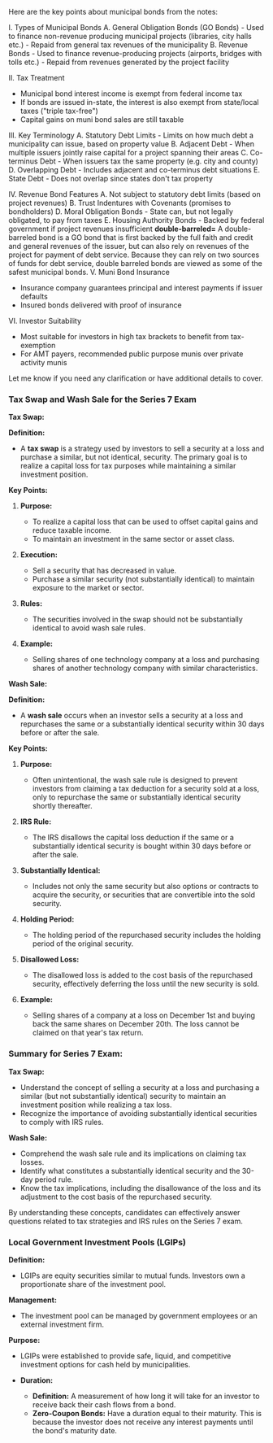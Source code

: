 Here are the key points about municipal bonds from the notes:

I. Types of Municipal Bonds
A. General Obligation Bonds (GO Bonds) - Used to finance non-revenue producing municipal projects (libraries, city halls etc.) - Repaid from general tax revenues of the municipality
B. Revenue Bonds - Used to finance revenue-producing projects (airports, bridges with tolls etc.) - Repaid from revenues generated by the project facility

II. Tax Treatment

- Municipal bond interest income is exempt from federal income tax
- If bonds are issued in-state, the interest is also exempt from state/local taxes ("triple tax-free")
- Capital gains on muni bond sales are still taxable

III. Key Terminology
A. Statutory Debt Limits - Limits on how much debt a municipality can issue, based on property value
B. Adjacent Debt - When multiple issuers jointly raise capital for a project spanning their areas
C. Co-terminus Debt - When issuers tax the same property (e.g. city and county)
D. Overlapping Debt - Includes adjacent and co-terminus debt situations
E. State Debt - Does not overlap since states don't tax property

IV. Revenue Bond Features
A. Not subject to statutory debt limits (based on project revenues)
B. Trust Indentures with Covenants (promises to bondholders)
D. Moral Obligation Bonds - State can, but not legally obligated, to pay from taxes
E. Housing Authority Bonds - Backed by federal government if project revenues insufficient
**double-barreled=**
A double-barreled bond is a GO bond that is first backed by the full faith and credit and general revenues of the issuer, but can also rely on revenues of the project for payment of debt service. Because they can rely on two sources of funds for debt service, double barreled bonds are viewed as some of the safest municipal bonds.
V. Muni Bond Insurance

- Insurance company guarantees principal and interest payments if issuer defaults
- Insured bonds delivered with proof of insurance

VI. Investor Suitability

- Most suitable for investors in high tax brackets to benefit from tax-exemption
- For AMT payers, recommended public purpose munis over private activity munis

Let me know if you need any clarification or have additional details to cover.

### Tax Swap and Wash Sale for the Series 7 Exam

**Tax Swap:**

**Definition:**
- A **tax swap** is a strategy used by investors to sell a security at a loss and purchase a similar, but not identical, security. The primary goal is to realize a capital loss for tax purposes while maintaining a similar investment position.

**Key Points:**
1. **Purpose:**
   - To realize a capital loss that can be used to offset capital gains and reduce taxable income.
   - To maintain an investment in the same sector or asset class.

2. **Execution:**
   - Sell a security that has decreased in value.
   - Purchase a similar security (not substantially identical) to maintain exposure to the market or sector.

3. **Rules:**
   - The securities involved in the swap should not be substantially identical to avoid wash sale rules.

4. **Example:**
   - Selling shares of one technology company at a loss and purchasing shares of another technology company with similar characteristics.

**Wash Sale:**

**Definition:**
- A **wash sale** occurs when an investor sells a security at a loss and repurchases the same or a substantially identical security within 30 days before or after the sale.

**Key Points:**
1. **Purpose:**
   - Often unintentional, the wash sale rule is designed to prevent investors from claiming a tax deduction for a security sold at a loss, only to repurchase the same or substantially identical security shortly thereafter.

2. **IRS Rule:**
   - The IRS disallows the capital loss deduction if the same or a substantially identical security is bought within 30 days before or after the sale.

3. **Substantially Identical:**
   - Includes not only the same security but also options or contracts to acquire the security, or securities that are convertible into the sold security.

4. **Holding Period:**
   - The holding period of the repurchased security includes the holding period of the original security.

5. **Disallowed Loss:**
   - The disallowed loss is added to the cost basis of the repurchased security, effectively deferring the loss until the new security is sold.

6. **Example:**
   - Selling shares of a company at a loss on December 1st and buying back the same shares on December 20th. The loss cannot be claimed on that year's tax return.

### Summary for Series 7 Exam:

**Tax Swap:**
- Understand the concept of selling a security at a loss and purchasing a similar (but not substantially identical) security to maintain an investment position while realizing a tax loss.
- Recognize the importance of avoiding substantially identical securities to comply with IRS rules.

**Wash Sale:**
- Comprehend the wash sale rule and its implications on claiming tax losses.
- Identify what constitutes a substantially identical security and the 30-day period rule.
- Know the tax implications, including the disallowance of the loss and its adjustment to the cost basis of the repurchased security.

By understanding these concepts, candidates can effectively answer questions related to tax strategies and IRS rules on the Series 7 exam.


### Local Government Investment Pools (LGIPs)

**Definition:**
- LGIPs are equity securities similar to mutual funds. Investors own a proportionate share of the investment pool.

**Management:**
- The investment pool can be managed by government employees or an external investment firm.

**Purpose:**
- LGIPs were established to provide safe, liquid, and competitive investment options for cash held by municipalities.


- **Duration:**
  - **Definition:** A measurement of how long it will take for an investor to receive back their cash flows from a bond.
  - **Zero-Coupon Bonds:** Have a duration equal to their maturity. This is because the investor does not receive any interest payments until the bond's maturity date.
